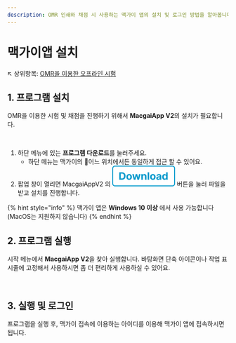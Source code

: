 ```yaml
---
description: OMR 인쇄와 채점 시 사용하는 맥가이 앱의 설치 및 로그인 방법을 알아봅니다,.
---
```


# 맥가이앱 설치

↖ 상위항목: [OMR을 이용한 오프라인 시험](./)

## 1. 프로그램 설치

OMR을 이용한 시험 및 채점을 진행하기 위해서 **MacgaiApp V2**의 설치가 필요합니다.

<figure><img src="../../.gitbook/assets/맥가이앱 다운로드.png" alt=""><figcaption></figcaption></figure>

1. 하단 메뉴에 있는 **프로그램 다운로드**를 눌러주세요.
   * 하단 메뉴는 맥가이의 어느 위치에서든 동일하게 접근 할 수 있어요.
2. 팝업 창이 열리면 MacgaiAppV2 의 <img src="../../.gitbook/assets/btn_download.png" alt="" data-size="line"> 버튼을 눌러 파일을 받고 설치를 진행합니다.

{% hint style="info" %}
맥가이 앱은 **Windows 10 이상** 에서 사용 가능합니다 (MacOS는 지원하지 않습니다)
{% endhint %}

## 2. 프로그램 실행

시작 메뉴에서 **MacgaiApp V2**을 찾아 실행합니다. 바탕화면 단축 아이콘이나 작업 표시줄에 고정해서 사용하시면 좀 더 편리하게 사용하실 수 있어요.

<figure><img src="../../.gitbook/assets/맥가이앱 실행.png" alt=""><figcaption></figcaption></figure>

## 3. 실행 및 로그인

프로그램을 실행 후, 맥가이 접속에 이용하는 아이디를 이용해 맥가이 앱에 접속하시면 됩니다.

<figure><img src="../../.gitbook/assets/맥가이앱 로그인.png" alt=""><figcaption></figcaption></figure>

